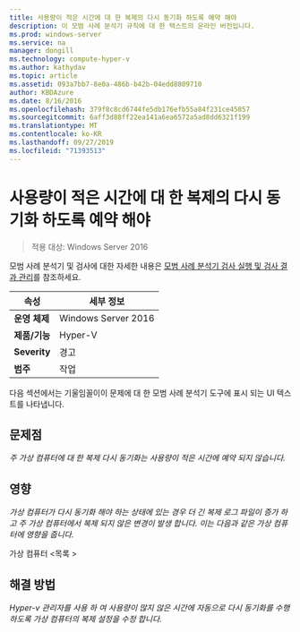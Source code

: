 ```yaml
---
title: 사용량이 적은 시간에 대 한 복제의 다시 동기화 하도록 예약 해야
description: 이 모범 사례 분석기 규칙에 대 한 텍스트의 온라인 버전입니다.
ms.prod: windows-server
ms.service: na
manager: dongill
ms.technology: compute-hyper-v
ms.author: kathydav
ms.topic: article
ms.assetid: 093a7bb7-8e0a-486b-b42b-04edd8809710
author: KBDAzure
ms.date: 8/16/2016
ms.openlocfilehash: 379f8c8cd6744fe5db176efb55a84f231ce45857
ms.sourcegitcommit: 6aff3d88ff22ea141a6ea6572a5ad8dd6321f199
ms.translationtype: MT
ms.contentlocale: ko-KR
ms.lasthandoff: 09/27/2019
ms.locfileid: "71393513"
---
```

# <a name="resynchronization-of-replication-should-be-scheduled-for-off-peak-hours"></a>사용량이 적은 시간에 대 한 복제의 다시 동기화 하도록 예약 해야

>적용 대상: Windows Server 2016

모범 사례 분석기 및 검사에 대한 자세한 내용은 [모범 사례 분석기 검사 실행 및 검사 결과 관리](https://go.microsoft.com/fwlink/p/?LinkID=223177)를 참조하세요.  
  
|속성|세부 정보|  
|-|-|  
|**운영 체제**|Windows Server 2016|  
|**제품/기능**|Hyper-V|  
|**Severity**|경고|  
|**범주**|작업|  
  
다음 섹션에서는 기울임꼴이이 문제에 대 한 모범 사례 분석기 도구에 표시 되는 UI 텍스트를 나타냅니다.  
  
## <a name="issue"></a>문제점  
*주 가상 컴퓨터에 대 한 복제 다시 동기화는 사용량이 적은 시간에 예약 되지 않습니다.*  
  
## <a name="impact"></a>영향  
*가상 컴퓨터가 다시 동기화 해야 하는 상태에 있는 경우 더 긴 복제 로그 파일이 증가 하 고 주 가상 컴퓨터에서 복제 되지 않은 변경이 발생 합니다. 이는 다음과 같은 가상 컴퓨터에 영향을 줍니다.*  
  
가상 컴퓨터 \<목록 >  
  
## <a name="resolution"></a>해결 방법  
*Hyper-v 관리자를 사용 하 여 사용량이 많지 않은 시간에 자동으로 다시 동기화를 수행 하도록 가상 컴퓨터의 복제 설정을 수정 합니다.*  
  


